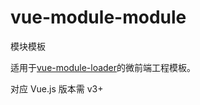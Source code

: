 # vue-module-module

模块模板

适用于[vue-module-loader](https://github.com/mqhe2007/vue-module-loader)的微前端工程模板。

对应 Vue.js 版本需 v3+
